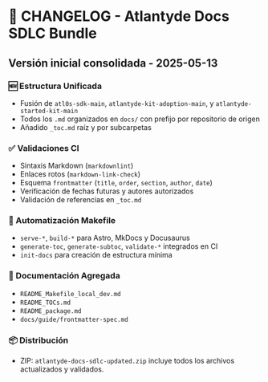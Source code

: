 # 📝 CHANGELOG - Atlantyde Docs SDLC Bundle

## Versión inicial consolidada - 2025-05-13

### 🆕 Estructura Unificada
- Fusión de `atl0s-sdk-main`, `atlantyde-kit-adoption-main`, y `atlantyde-started-kit-main`
- Todos los `.md` organizados en `docs/` con prefijo por repositorio de origen
- Añadido `_toc.md` raíz y por subcarpetas

### ✅ Validaciones CI
- Sintaxis Markdown (`markdownlint`)
- Enlaces rotos (`markdown-link-check`)
- Esquema `frontmatter` (`title`, `order`, `section`, `author`, `date`)
- Verificación de fechas futuras y autores autorizados
- Validación de referencias en `_toc.md`

### 🔁 Automatización Makefile
- `serve-*`, `build-*` para Astro, MkDocs y Docusaurus
- `generate-toc`, `generate-subtoc`, `validate-*` integrados en CI
- `init-docs` para creación de estructura mínima

### 📘 Documentación Agregada
- `README_Makefile_local_dev.md`
- `README_TOCs.md`
- `README_package.md`
- `docs/guide/frontmatter-spec.md`

### 📦 Distribución
- ZIP: `atlantyde-docs-sdlc-updated.zip` incluye todos los archivos actualizados y validados.
